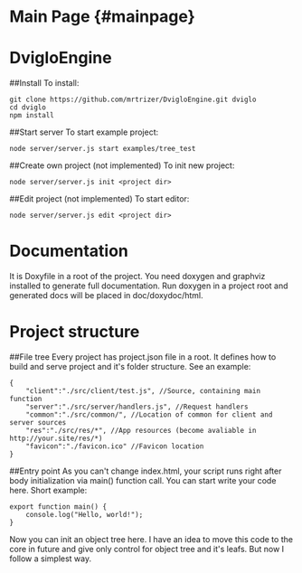 Main Page {#mainpage}
=========
# DvigloEngine 
##Install
To install:

	git clone https://github.com/mrtrizer/DvigloEngine.git dviglo
	cd dviglo
	npm install

##Start server
To start example project:

	node server/server.js start examples/tree_test

##Create own project (not implemented)
To init new project:

	node server/server.js init <project dir>

##Edit project (not implemented)
To start editor:

	node server/server.js edit <project dir>

# Documentation
It is Doxyfile in a root of the project. You need doxygen and graphviz installed to generate full documentation. Run doxygen in a project root and generated docs will be placed in doc/doxydoc/html.

# Project structure
##File tree
Every project has project.json file in a root. It defines how to build and serve project and it's folder structure. See an example:

	{
		"client":"./src/client/test.js", //Source, containing main function
		"server":"./src/server/handlers.js", //Request handlers
		"common":"./src/common/", //Location of common for client and server sources
		"res":"./src/res/*", //App resources (become avaliable in http://your.site/res/*)
		"favicon":"./favicon.ico" //Favicon location
	}

##Entry point
As you can't change index.html, your script runs right after body initialization via main() function call. You can start write your code here. Short example:

	export function main() {
		console.log("Hello, world!"); 
	}

Now you can init an object tree here. I have an idea to move this code to the core in future and give only control for object tree and it's leafs. But now I follow a simplest way.
